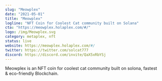 ```yaml
---
slug: "Meowplex"
date: "2021-05-01"
title: "Meowplex"
logline: "NFT Coin for Coolest Cat community built on Solana"
cta: "https://meowplex.holaplex.com/#/"
logo: /img/Meowplex.svg
category: metaplex, nft
status: live
website: https://meowplex.holaplex.com/#/
twitter: https://twitter.com/solcat777
discord: https://discord.com/invite/QaX5xRbYSj
---
```


Meowplex is an NFT coin for coolest cat community built on solona, fastest & eco-friendly Blockchain.